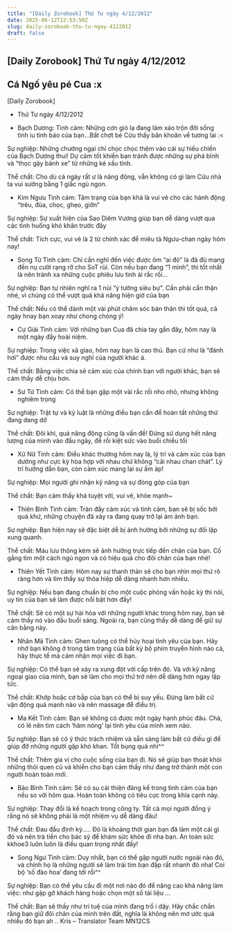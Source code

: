 ```yaml
---
title: "[Daily Zorobook] Thứ Tư ngày 4/12/2012"
date: 2025-06-12T22:53:50Z
slug: daily-zorobook-thu-tu-ngay-4122012
draft: false
---
```


## [Daily Zorobook] Thứ Tư ngày 4/12/2012

## Cá Ngố yêu pé Cua :x

[Daily Zorobook]
+ Thứ Tư ngày 4/12/2012
 


+ Bạch Dương:
Tình cảm: Những cơn gió lạ đang làm xáo trộn đời sống tình iu tình báo của bạn…Bất chợt bé Cừu thấy băn khoăn về tương lai :<

Sự nghiệp: Những chướng ngại chỉ chọc chọc thêm vào cái sự hiếu chiến của Bạch Dương thui! Dự cảm tốt khiến bạn tránh được những sự phá bĩnh và “thọc gậy bánh xe” từ những kẻ xấu tính.

Thể chất: Cho dù cả ngày rất ư là năng động, vẫn không có gì làm Cừu nhà ta vui sướng bằng 1 giấc ngủ ngon.

+ Kim Ngưu
Tình cảm: Tâm trạng của bạn khá là vui vẻ cho các hành động “trêu, đùa, chọc, ghẹo, giỡn”

Sự nghiệp: Sự xuất hiện của Sao Diêm Vương giúp bạn dễ dàng vượt qua các tình huống khó khăn trước đây

Thể chất: Tích cực, vui vẻ là 2 từ chính xác để miêu tả Ngưu-chan ngày hôm nay!

+ Song Tử
Tình cảm: Chỉ cần nghĩ đến việc được ôm “ai đó” là đã đủ mang đến nụ cười rạng rỡ cho SoT rùi. Còn nếu bạn đang “1 mình”, thì tốt nhất là nên tránh xa những cuộc phiêu lưu tình ái rắc rối…

Sự nghiệp: Bạn tự nhiên nghĩ ra 1 nùi “ý tưởng siêu bự”. Cần phải cẩn thận nhé, vì chúng có thể vượt quá khả năng hiện giờ của bạn

Thể chất: Nếu có thể dành một vài phút chăm sóc bản thân thì tốt quá, cả ngày hnay bạn xoay như chong chóng ý!

+ Cự Giải
Tình cảm: Với những bạn Cua đã chia tay gần đây, hôm nay là một ngày đầy hoài niệm.

Sự nghiệp: Trong việc xã giao, hôm nay bạn là cao thủ. Bạn cứ như là “đánh hơi” được nhu cầu và suy nghĩ của người khác á.

Thể chất: Bằng việc chia sẻ cảm xúc của chính bạn với người khác, bạn sẽ cảm thấy dễ chịu hơn.

+ Sư Tử
Tình cảm: Có thể bạn gặp một vài rắc rối nho nhỏ, nhưng không nghiêm trọng

Sự nghiệp: Trật tự và kỷ luật là những điều bạn cần để hoàn tất những thứ đang dang dở

Thể chất: Đôi khi, quá năng động cũng là vấn đề! Đừng sử dụng hết năng lượng của mình vào đầu ngày, để rồi kiệt sức vào buổi chiều tối

+ Xử Nữ
Tình cảm: Điều khác thường hôm nay là, lý trí và cảm xúc của bạn dường như cực kỳ hòa hợp với nhau chứ không “cãi nhau chan chát”. Lý trí hướng dẫn bạn, còn cảm xúc mang lại sự ấm áp!

Sự nghiệp: Mọi người ghi nhận kỹ năng và sự đóng góp của bạn 

Thể chất: Bạn cảm thấy khá tuyệt vời, vui vẻ, khỏe mạnh~

+ Thiên Bình
Tình cảm: Tràn đầy cảm xúc và tình cảm, bạn sẽ bị sốc bởi quá khứ, những chuyện đã xảy ra đang quay trở lại ám ảnh bạn.

Sự nghiệp: Bạn hiện nay sẽ đặc biệt dễ bị ảnh hưởng bởi những sự đối lập xung quanh.

Thể chất: Máu lưu thông kém sẽ ảnh hưởng trực tiếp đến chân của bạn. Cố gắng tìm một cách ngủ ngon và có hiệu quả cho đôi chân của bạn nhé!

+ Thiên Yết
Tình cảm: Hôm nay sự thanh thản sẽ cho bạn nhìn mọi thứ rõ ràng hơn và tìm thấy sự thỏa hiệp dễ dàng nhanh hơn nhiều.

Sự nghiệp: Nếu bạn đang chuẩn bị cho một cuộc phỏng vấn hoặc kỳ thi nói, uy tín của bạn sẽ làm được nổi bật hơn đấy!

Thể chất: Sẽ có một sự hài hòa với những người khác trong hôm nay, bạn sẽ cảm thấy nó vào đầu buổi sáng. Ngoài ra, bạn cũng thấy dễ dàng để giữ sự cân bằng này.

+ Nhân Mã
Tình cảm: Ghen tuông có thể hủy hoại tình yêu của bạn. Hãy nhớ bạn không ở trong tâm trạng của bất kỳ bộ phim truyền hình nào cả, hãy thực tế mà cảm nhận mọi việc đi bạn.

Sự nghiệp: Có thể bạn sẽ xảy ra xung đột với cấp trên đó. Và với kỹ năng ngoại giao của mình, bạn sẽ làm cho mọi thứ trở nên dễ dàng hơn ngay lập tức.

Thể chất: Khớp hoặc cơ bắp của bạn có thể bị suy yếu. Đừng làm bất cứ vận động quá mạnh nào và nên massage để điều trị.

+ Ma Kết
Tình cảm: Bạn sẽ không có được một ngày hạnh phúc đâu. Chà, có lẽ nên tìm cách ‘hâm nóng’ lại tình yêu của mình xem nào.

Sự nghiệp: Bạn sẽ có ý thức trách nhiệm và sẵn sàng làm bất cứ điều gì để giúp đỡ những người gặp khó khan. Tốt bụng quá nhỉ^^

Thể chất: Thêm gia vị cho cuộc sống của bạn đi. Nó sẽ giúp bạn thoát khỏi những thói quen cũ và khiến cho bạn cảm thấy như đang trở thành một con người hoàn toàn mới.

+ Bảo Bình
Tình cảm: Sẽ có sụ cải thiện đáng kể trong tình cảm của bạn nếu so với hôm qua. Hoàn toàn không có tiêu cực trong khía cạnh này.

Sự nghiệp: Thay đổi là kế hoạch trong công ty. Tất cả mọi người đồng ý rằng nó sẽ không phải là một nhiệm vụ dễ dàng đâu!

Thể chất: Đau đầu định kỳ….. Đó là khoảng thời gian bạn đã làm một cái gì đó và nên trả tiền cho bác sỹ để khám sức khỏe đi nha bạn. An toàn sức kkhoe3 luôn luôn là điều quan trọng nhất đấy!

+ Song Ngư
Tình cảm: Duy nhất, bạn có thể gặp người nước ngoài nào đó, và chính họ là những người sẽ làm trái tim bạn đập rất nhanh đó nha! Coi bộ ‘số đào hoa’ đang tới rồi^^

Sự nghiệp: Bạn có thể yêu cầu đi một nơi nào đó để nâng cao khả năng làm việc: như gặp gỡ khách hàng hoặc chọn một số tài liệu ...

Thể chất: Bạn sẽ thấy như trí tuệ của mình đang trổ
i dậy. Hãy chắc chắn rằng bạn giữ đôi chân của mình trên đất, nghĩa là không nên mơ ước quá nhiều đó bạn ah ..
Kris – Translator Team MN12CS
